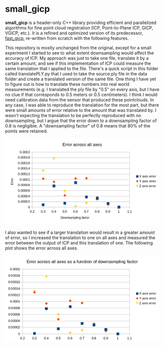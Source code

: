 # small_gicp

**small_gicp** is a header-only C++ library providing efficient and parallelized algorithms for fine point cloud registration (ICP, Point-to-Plane ICP, GICP, VGICP, etc.). It is a refined and optimized version of its predecessor, [fast_gicp](https://github.com/SMRT-AIST/fast_gicp), re-written from scratch with the following features.

This repository is mostly unchanged from the original, except for a small experiment I started to see to what extent downsampling would affect the accuracy of ICP. My approach was just to take one file, translate it by a certain amount, and see if this implementation of ICP could measure the same translation that I applied to the file. There's a quick script in this folder called translatePLY.py that I used to take the source.ply file in the data folder and create a translated version of the same file. One thing I have yet to figure out is how to translate these numbers into real world measurements (e.g. I translated the ply file by "0.5" on every axis, but I have no clue if that corresponds to 0.5 meters or 0.5 centimeters). I think I would need calibration data from the sensor that produced these pointclouds. In any case, I was able to reproduce the translation for the most part, but there were small amounts of error relative to the amount that was translated by. I wasn't expecting the translation to be perfectly reproduced with no downsampling, but I argue that the error down to a downsampling factor of 0.8 is negligible. A "downsampling factor" of 0.8 means that 80% of the points were retained.

![Smaller translation error](data/TranslationZeroPointFive.png)


I also wanted to see if a larger translation would result in a greater amount of error, so I increased the translation to one on all axes and measured the error between the output of ICP and this translation of one. The following plot shows the error across all axes.

![Error across all axes](data/AllAxesTranslationOfOne.png) 
